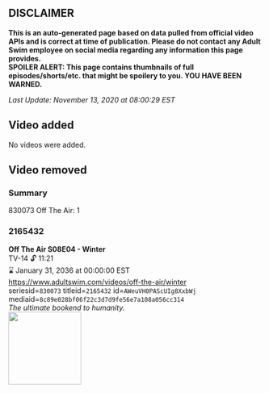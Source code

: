 ## DISCLAIMER
**This is an auto-generated page based on data pulled from official video APIs and is correct at time of publication. Please do not contact any Adult Swim employee on social media regarding any information this page provides.**  
**SPOILER ALERT: This page contains thumbnails of full episodes/shorts/etc. that might be spoilery to you. YOU HAVE BEEN WARNED.**  

_Last Update: November 13, 2020 at 08:00:29 EST_
## Video added
No videos were added.  
## Video removed
### Summary
830073 Off The Air: 1  
### 2165432
**Off The Air S08E04 - Winter**  
TV-14 🔓 11:21  
⌛ January 31, 2036 at 00:00:00 EST  
https://www.adultswim.com/videos/off-the-air/winter  
seriesid=`830073` titleid=`2165432` id=`AWeuVH0PAScUIg8XxbWj` mediaid=`8c89e028bf06f22c3d7d9fe56e7a108a056cc314`  
_The ultimate bookend to humanity._  
<a href="https://media.cdn.adultswim.com/uploads/20200312/thumbnails/2_203121346480-offtheair_804_dup-120181220.jpg"><img src="https://media.cdn.adultswim.com/uploads/20200312/thumbnails/2_203121346480-offtheair_804_dup-120181220.jpg" height="144px" /></a>

